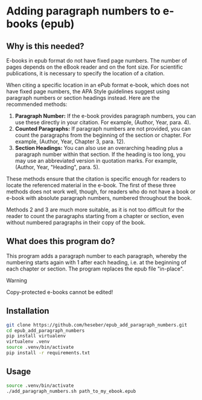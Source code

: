 # Adding paragraph numbers to e-books (epub)

## Why is this needed?

E-books in epub format do not have fixed page numbers. The number of pages depends on the eBook reader and on the font size. For scientific publications, it is necessary to specify the location of a citation.

When citing a specific location in an ePub format e-book, which does not have fixed page numbers, the APA Style guidelines suggest using paragraph numbers or section headings instead. Here are the recommended methods:

1. **Paragraph Number:** If the e-book provides paragraph numbers, you can use these directly in your citation. For example, (Author, Year, para. 4).
2. **Counted Paragraphs:** If paragraph numbers are not provided, you can count the paragraphs from the beginning of the section or chapter. For example, (Author, Year, Chapter 3, para. 12).
3. **Section Headings:** You can also use an overarching heading plus a paragraph number within that section. If the heading is too long, you may use an abbreviated version in quotation marks. For example, (Author, Year, "Heading", para. 5).

These methods ensure that the citation is specific enough for readers to locate the referenced material in the e-book. The first of these three methods does not work well, though, for readers who do not have a book or e-book with absolute paragraph numbers, numbered throughout the book.

Methods 2 and 3 are much more suitable, as it is not too difficult for the reader to count the paragraphs starting from a chapter or section, even without numbered paragraphs in their copy of the book.

## What does this program do?

This program adds a paragraph number to each paragraph, whereby the numbering starts again with 1 after each heading, i.e. at the beginning of each chapter or section. The program replaces the epub file "in-place".

> [!WARNING]
> Copy-protected e-books cannot be edited!

## Installation

```sh
git clone https://github.com/heseber/epub_add_paragraph_numbers.git
cd epub_add_paragraph_numbers
pip install virtualenv
virtualenv .venv
source .venv/bin/activate
pip install -r requirements.txt
```

## Usage

```sh
source .venv/bin/activate
./add_paragraph_numbers.sh path_to_my_ebook.epub
```